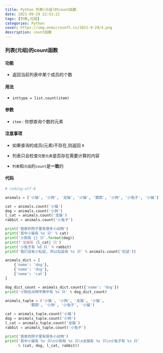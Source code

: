 ```yaml
---
title: Python 列表(元组)的count函数
date: 2021-09-29 22:53:21
tags: [列表,元组]
categories: Python
cover: https://img.onmicrosoft.cn/2021-9-29/4.png
description: count函数
---
```


### 列表(元组)的count函数

#### 功能

- 返回当前列表中某个成员的个数

#### 用法

- `inttype = list.count(item)`

#### 参数

- `item` :  你想查询个数的元素

#### 注意事项

- 如果查询的成员(元素)不存在,则返回 `0`

- 列表只会检查`完整元素`是否存在需要计算的内容
- `列表`和`元组`的`count`是**一致**的

#### 代码

```python
# coding:utf-8

animals = ['小猫', '小狗', '龙猫', '小猫', '鹦鹉', '小狗', '小兔子', '小猫']

cat = animals.count('小猫')
dog = animals.count('小狗')
l_cat = animals.count('龙猫')
rabbit = animals.count('小兔子')

print('我家的院子里有很多小动物')
print('其中小猫有 %s 只' % cat)
print('小狗有 {} 只'.format(dog))
print(f'龙猫有 {l_cat} 只')
print('小兔子有 %d 只' % rabbit)
print('我们没有小松鼠, 所以松鼠有 %s 只' % animals.count('松鼠'))

animals_dict = [
    {'name': 'dog'},
    {'name': 'dog'},
    {'name': 'cat'}
]

dog_dict_count = animals_dict.count({'name': 'dog'})
print('小狗在动物字典中有 %s 只' % dog_dict_count)

animals_tuple = ('小猫', '小狗', '龙猫', '小猫',
           '鹦鹉', '小狗', '小兔子', '小猫')

cat = animals_tuple.count('小猫')
dog = animals_tuple.count('小狗')
l_cat = animals_tuple.count('龙猫')
rabbit = animals_tuple.count('小兔子')

print('我家的院子里有很多小动物')
print('其中小猫有 %s 只\n小狗有 %s 只\n龙猫有 %s 只\n小兔子有 %s 只'
      % (cat, dog, l_cat, rabbit))

```

